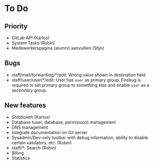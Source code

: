 # To Do

## Priority

* GitLab API (Karlos)
* System Tasks (Robin)
* Medewerkerspagina (alumni) aanvulllen (Stijn)

## Bugs

* staff/mail/forwarding/*/edit: Wrong value shown in destination field
* staff/user/user/*/edit: User has `user` as primary group. Firebug is required to set primary group to something else and enable `user` as a secondary group.

## New features

* Shibboleth (Karlos)
* Database (user, database, permission) management
* DNS management
* Integrate documentation on Git server
* Sysadmin/Dev-only toolbar with debug information, ability to disable certain validators, etc. (Robin)
* staff/*: Search (Robin)
* Billing
* Statistics
